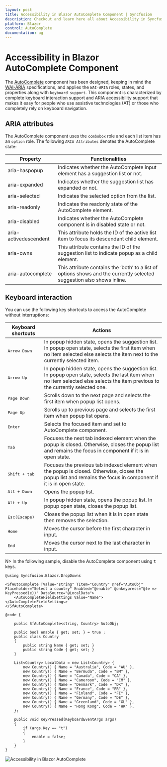 ```yaml
---
layout: post
title: Accessibility in Blazor AutoComplete Component | Syncfusion
description: Checkout and learn here all about Accessibility in Syncfusion Blazor AutoComplete component and more.
platform: Blazor
control: AutoComplete
documentation: ug
---
```


# Accessibility in Blazor AutoComplete Component

The [AutoComplete](https://help.syncfusion.com/cr/blazor/Syncfusion.Blazor.DropDowns.SfAutoComplete-2.html) component has been designed, keeping in mind the [WAI-ARIA](https://www.w3.org/WAI/ARIA/apg/) specifications, and applies the `WAI-ARIA` roles, states, and properties along with `keyboard support`. This component is characterized by complete keyboard interaction support and ARIA accessibility support that makes it easy for people who use assistive technologies (AT) or those who completely rely on keyboard navigation.

## ARIA attributes

The AutoComplete component uses the `combobox` role and each list item has an `option` role. The following `ARIA Attributes` denotes the AutoComplete state:

| **Property** | **Functionalities** |
| --- | --- |
| aria-haspopup | Indicates whether the AutoComplete input element has a suggestion list or not. |
| aria-expanded | Indicates whether the suggestion list has expanded or not. |
| aria-selected | Indicates the selected option from the list. |
| aria-readonly | Indicates the readonly state of the AutoComplete element. |
| aria-disabled | Indicates whether the AutoComplete component is in disabled state or not.|
| aria-activedescendent | This attribute holds the ID of the active list item to focus its descendant child element. |
| aria-owns | This attribute contains the ID of the suggestion list to indicate popup as a child element. |
| aria-autocomplete | This attribute contains the ‘both’ to a list of options shows and the currently selected suggestion also shows inline. |

## Keyboard interaction

You can use the following key shortcuts to access the AutoComplete without interruptions:

| **Keyboard shortcuts** | **Actions** |
| --- | --- |
| <kbd>Arrow Down</kbd> | In popup hidden state, opens the suggestion list. In popup open state, selects the first item when no item selected else selects the item next to the currently selected item. |
| <kbd>Arrow Up</kbd> | In popup hidden state, opens the suggestion list. In popup open state, selects the last item when no item selected else selects the item previous to the currently selected one. |
| <kbd>Page Down</kbd> | Scrolls down to the next page and selects the first item when popup list opens. |
| <kbd>Page Up</kbd> | Scrolls up to previous page and selects the first item when popup list opens. |
| <kbd>Enter</kbd> | Selects the focused item and set to AutoComplete component. |
| <kbd>Tab</kbd> | Focuses the next tab indexed element when the popup is closed. Otherwise, closes the popup list and remains the focus in component if it is in open state. |
| <kbd>Shift + tab </kbd> | Focuses the previous tab indexed element when the popup is closed.  Otherwise, closes the popup list and remains the focus in component if it is in open state. |
| <kbd>Alt + Down</kbd> | Opens the popup list. |
| <kbd>Alt + Up</kbd> | In popup hidden state, opens the popup list. In popup open state, closes the popup list. |
| <kbd>Esc(Escape)</kbd> | Closes the popup list when it is in open state then removes the selection. |
| <kbd>Home</kbd> | Moves the cursor before the first character in input. |
| <kbd>End</kbd> | Moves the cursor next to the last character in input. |

N> In the following sample, disable the AutoComplete component using <kbd>t</kbd> keys.

```cshtml
@using Syncfusion.Blazor.DropDowns

<SfAutoComplete TValue="string" TItem="Country" @ref="AutoObj" Placeholder="Select a country" Enabled="@enable" @onkeypress="@(e => KeyPressed(e))" DataSource="@LocalData">
    <AutoCompleteFieldSettings Value="Name"></AutoCompleteFieldSettings>
</SfAutoComplete>

@code {

    public SfAutoComplete<string, Country> AutoObj;

    public bool enable { get; set; } = true ;
    public class Country
    {
        public string Name { get; set; }
        public string Code { get; set; }
    }

    List<Country> LocalData = new List<Country> {
        new Country() { Name = "Australia", Code = "AU" },
        new Country() { Name = "Bermuda", Code = "BM" },
        new Country() { Name = "Canada", Code = "CA" },
        new Country() { Name = "Cameroon", Code = "CM" },
        new Country() { Name = "Denmark", Code = "DK" },
        new Country() { Name = "France", Code = "FR" },
        new Country() { Name = "Finland", Code = "FI" },
        new Country() { Name = "Germany", Code = "DE" },
        new Country() { Name = "Greenland", Code = "GL" },
        new Country() { Name = "Hong Kong", Code = "HK" },
    };

    public void KeyPressed(KeyboardEventArgs args)
    {
        if (args.Key == "t")
        {
            enable = false;
        }
    }
}
```



![Accessibility in Blazor AutoComplete](./images/blazor-autocomplete-accessibility.png)
<!-- {% previewsample "https://blazorplayground.syncfusion.com/embed/rNVKjGLbBQpYIqSQ?appbar=false&editor=false&result=true&errorlist=false&theme=bootstrap5" %} -->